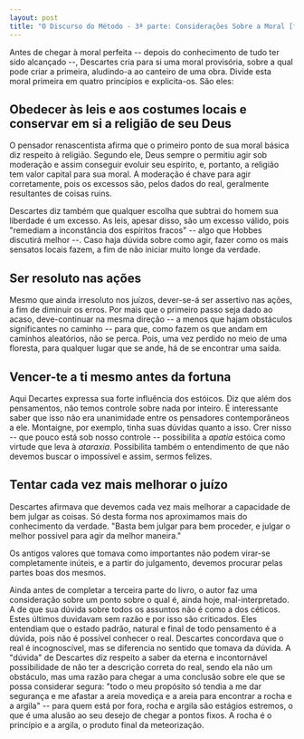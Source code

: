 ```yaml
---
layout: post
title: "O Discurso do Método - 3ª parte: Considerações Sobre a Moral [fichamento]"
---
```


Antes de chegar à moral perfeita -- depois do conhecimento de tudo ter sido alcançado --, Descartes cria para si uma moral provisória, sobre a qual pode criar a primeira, aludindo-a ao canteiro de uma obra. Divide esta moral primeira em quatro princípios e explicita-os. São eles:


## Obedecer às leis e aos costumes locais e conservar em si a religião de seu Deus

O pensador renascentista afirma que o primeiro ponto de sua moral básica diz respeito à religião. Segundo ele, Deus sempre o permitiu agir sob moderação e assim conseguir evoluir seu espírito, e, portanto, a religião tem valor capital para sua moral. A moderação é chave para agir corretamente, pois os excessos são, pelos dados do real, geralmente resultantes de coisas ruins.

Descartes diz também que qualquer escolha que subtrai do homem sua liberdade é um excesso. As leis, apesar disso, são um excesso válido, pois "remediam a inconstância dos espíritos fracos" -- algo que Hobbes discutirá melhor --. Caso haja dúvida sobre como agir, fazer como os mais sensatos locais fazem, a fim de não iniciar muito longe da verdade.


## Ser resoluto nas ações

Mesmo que ainda irresoluto nos juízos, dever-se-á ser assertivo nas ações, a fim de diminuir os erros. Por mais que o primeiro passo seja dado ao acaso, deve-continuar na mesma direção -- a menos que hajam obstáculos significantes no caminho -- para que, como fazem os que andam em caminhos aleatórios, não se perca. Pois, uma vez perdido no meio de uma floresta, para qualquer lugar que se ande, há de se encontrar uma saída.


## Vencer-te a ti mesmo antes da fortuna

Aqui Decartes expressa sua forte influência dos estóicos. Diz que além dos pensamentos, não temos controle sobre nada por inteiro. É interessante saber que isso não era unanimidade entre os pensadores contemporâneos a ele. Montaigne, por exemplo, tinha suas dúvidas quanto a isso. Crer nisso -- que pouco está sob nosso controle -- possibilita a *apatia* estóica como virtude que leva à *ataraxia*. Possibilita também o entendimento de que não devemos buscar o impossível e assim, sermos felizes.


## Tentar cada vez mais melhorar o juízo

Descartes afirmava que devemos cada vez mais melhorar a capacidade de bem julgar as coisas. Só desta forma nos aproximamos mais do conhecimento da verdade. "Basta bem julgar para bem proceder, e julgar o melhor possivel para agir da melhor maneira."

Os antigos valores que tomava como importantes não podem virar-se completamente inúteis, e a partir do julgamento, devemos procurar pelas partes boas dos mesmos.

Ainda antes de completar a terceira parte do livro, o autor faz uma consideração sobre um ponto sobre o qual é, ainda hoje, mal-interpretado. A de que sua dúvida sobre todos os assuntos não é como a dos céticos. Estes últimos duvidavam sem razão e por isso são criticados. Eles entendiam que o estado padrão, natural e final de todo pensamento é a dúvida, pois não é possível conhecer o real. Descartes concordava que o real é incognoscível, mas se diferencia no sentido que tomava da dúvida. A "dúvida" de Descartes diz respeito a saber da eterna e incontornável possibilidade de não ter a descrição correta do real, sendo ela não um obstáculo, mas uma razão para chegar a uma conclusão sobre ele que se possa considerar segura: "todo o meu propósito só tendia a me dar segurança e me afastar a areia movediça e a areia para encontrar a rocha e a argila" -- para quem está por fora, rocha e argila são estágios estremos, o que é uma alusão ao seu desejo de chegar a pontos fixos. A rocha é o princípio e a argila, o produto final da meteorização.
